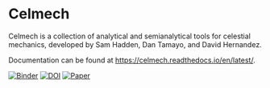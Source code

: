 # Celmech

Celmech is a collection of analytical and semianalytical tools for celestial mechanics, developed by Sam Hadden, Dan Tamayo, and David Hernandez.

Documentation can be found at https://celmech.readthedocs.io/en/latest/.

[![Binder](http://mybinder.org/badge.svg)](https://beta.mybinder.org/v2/gh/shadden/celmech/master)
[![DOI](https://zenodo.org/badge/85832048.svg)](https://zenodo.org/badge/latestdoi/85832048)
[![Paper](https://img.shields.io/badge/arXiv-2205.10385-green.svg?style=flat)](https://arxiv.org/abs/2205.10385)
